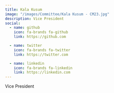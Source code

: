 ```yaml
---
title: Kala Kusum 
image: "/images/Committee/Kala Kusum - CM23.jpg"
description: Vice President
social:
  - name: github
    icon: fa-brands fa-github
    link: https://github.com

  - name: twitter
    icon: fa-brands fa-twitter
    link: https://twitter.com

  - name: linkedin
    icon: fa-brands fa-linkedin
    link: https://linkedin.com
---
```

Vice President


